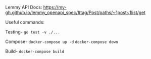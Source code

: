 Lemmy API Docs: 
https://mv-gh.github.io/lemmy_openapi_spec/#tag/Post/paths/~1post~1list/get

Useful commands: 

Testing-
```go test -v ./...```

Compose-
```docker-compose up -d```
```docker-compose down```

Build-
```docker-compose build```


